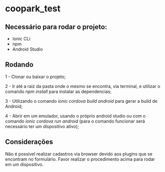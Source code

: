 # coopark_test

## Necessário para rodar o projeto:

- Ionic CLi
- npm
- Android Studio

## Rodando

1 - Clonar ou baixar o projeto;

2 - Ir até a raiz da pasta onde o mesmo se encontra, via terminal, e utilizar o comando *npm install* para instalar as dependencias;

3 - Utilizando o comando *ionic cordova build android* para gerar a build de Android;

4 - Abrir em um emulador, usando o próprio android studio ou com o comando *ionic cordova run android* (para o comando funcionar será necessário ter um dispositivo ativo);

## Considerações

Não é possivel realizar cadastros via browser devido aos plugins que se encontram no formulário. Favor realizar o procedimento acima para rodar em um dispositivo.

